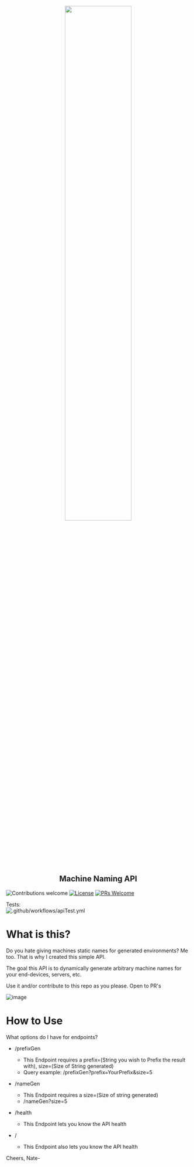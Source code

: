 <p align="center"><img width=60% src="https://user-images.githubusercontent.com/58314490/89126070-78881580-d4a8-11ea-9176-249dde9c2553.png"></p>

<h2 align="center">Machine Naming API </h2>


![Contributions welcome](https://img.shields.io/badge/contributions-welcome-orange.svg)
[![License](https://img.shields.io/badge/license-MIT-blue.svg)](https://opensource.org/licenses/MIT)
[![PRs Welcome](https://img.shields.io/badge/PRs-welcome-brightgreen.svg?style=shields)](http://makeapullrequest.com)

Tests:   
![.github/workflows/apiTest.yml](https://github.com/justnat3/MachineNameAPI/workflows/.github/workflows/apiTest.yml/badge.svg?branch=master)



# What is this?

Do you hate giving machines static names for generated environments? Me too. That is why I created this simple API.

The goal this API is to dynamically generate arbitrary machine names for your end-devices, servers, etc.

Use it and/or contribute to this repo as you please. Open to PR's


![image](https://user-images.githubusercontent.com/58314490/89093405-bdfcf380-d37f-11ea-953e-abd281f04141.png)


# How to Use 

What options do I have for endpoints?

- /prefixGen
  - This Endpoint requires a prefix=(String you wish to Prefix the result with), size=(Size of String generated)
  - Query example: /prefixGen?prefix=YourPrefix&size=5
  
  
- /nameGen
  - This Endpoint requires a size=(Size of string generated)
  - /nameGen?size=5
  
  
- /health 
  - This Endpoint lets you know the API health
- /
  - This Endpoint also lets you know the API health

Cheers,
Nate-
